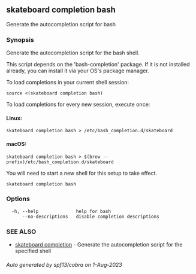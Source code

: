 ## skateboard completion bash

Generate the autocompletion script for bash

### Synopsis

Generate the autocompletion script for the bash shell.

This script depends on the 'bash-completion' package.
If it is not installed already, you can install it via your OS's package manager.

To load completions in your current shell session:

	source <(skateboard completion bash)

To load completions for every new session, execute once:

#### Linux:

	skateboard completion bash > /etc/bash_completion.d/skateboard

#### macOS:

	skateboard completion bash > $(brew --prefix)/etc/bash_completion.d/skateboard

You will need to start a new shell for this setup to take effect.


```
skateboard completion bash
```

### Options

```
  -h, --help              help for bash
      --no-descriptions   disable completion descriptions
```

### SEE ALSO

* [skateboard completion](skateboard_completion.md)	 - Generate the autocompletion script for the specified shell

###### Auto generated by spf13/cobra on 1-Aug-2023
